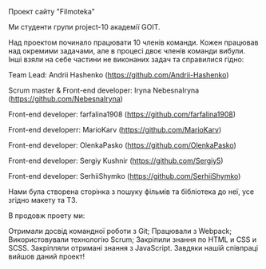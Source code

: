Проект сайту "Filmoteka"

Ми студенти групи project-10 академії GOIT.

Над проектом починало працювати 10 членів команди. Кожен працював над окремими задачами, але в процесі двоє членів команди вибули. Інші взяли на себе частини не виконаних задач та справилися гідно:

Team Lead: Andrii Hashenko (https://github.com/Andrii-Hashenko)

Scrum master & Front-end developer: Iryna NebesnaIryna (https://github.com/NebesnaIryna)
 

Front-end developer: farfalina1908 (https://github.com/farfalina1908)

Front-end developerr: MarioKarv (https://github.com/MarioKarv)

Front-end developer: OlenkaPasko  (https://github.com/OlenkaPasko)

Front-end developer: Sergiy Kushnir (https://github.com/Sergiy5)

Front-end developer: SerhiiShymko (https://github.com/SerhiiShymko)


Нами була створена сторінка з пошуку фільмів та бібліотека до неї, усе згідно макету та ТЗ.

В продовж проету ми:

Отримали досвід командної роботи з Git;
Працювали з Webpack;
Використовували технологію Scrum;
Закріпили знання по HTML и CSS и SCSS.
Закріпляли отримані знання з JavaScript.
Завдяки нашій співпраці вийшов даний проект!

